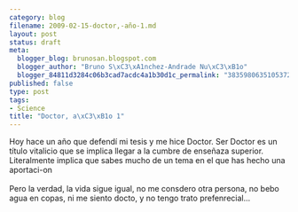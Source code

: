 ```yaml
--- 
category: blog
filename: 2009-02-15-doctor,-año-1.md
layout: post
status: draft
meta: 
  blogger_blog: brunosan.blogspot.com
  blogger_author: "Bruno S\xC3\xA1nchez-Andrade Nu\xC3\xB1o"
  blogger_84811d3284c06b3cad7acdc4a1b30d1c_permalink: "3835980635105372447"
published: false
type: post
tags: 
- Science
title: "Doctor, a\xC3\xB1o 1"
---
```

Hoy hace un año que defendí mi tesis y me hice Doctor. Ser Doctor es un título vitalicio que se implica llegar a la cumbre de enseñaza superior. Literalmente implica que sabes mucho de un tema en el que has hecho una aportaci-on<br /><br />Pero la verdad, la vida sigue igual, no me consdero otra persona, no bebo agua en copas, ni me siento docto, y no tengo trato prefenrecial...
